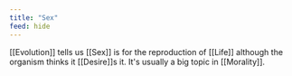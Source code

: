 ```yaml
---
title: "Sex"
feed: hide
---
```


[[Evolution]] tells us [[Sex]] is for the reproduction of [[Life]] although the organism thinks it [[Desire]]s it. It's usually a big topic in [[Morality]]. 
